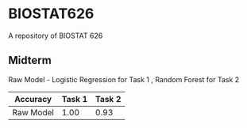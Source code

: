 # BIOSTAT626
A repository of BIOSTAT 626

## Midterm
Raw Model - Logistic Regression for Task 1 , Random Forest for Task 2

| Accuracy    | Task 1      | Task 2     |
| ----------- | ----------- |----------- |
| Raw Model   |  1.00       | 0.93       |

  
